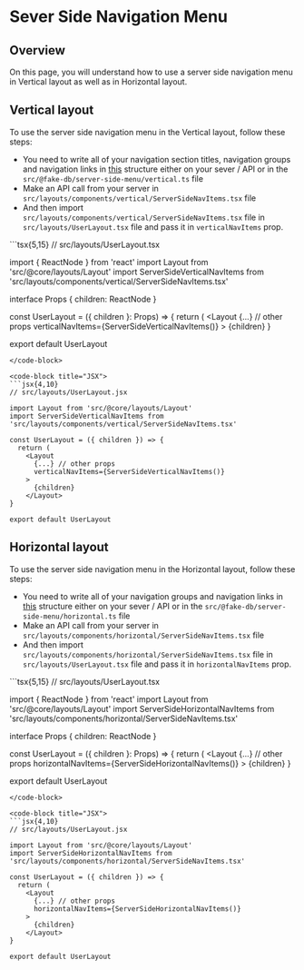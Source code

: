 # Sever Side Navigation Menu

## Overview

On this page, you will understand how to use a server side navigation menu in Vertical layout as well as in Horizontal layout.

## Vertical layout

To use the server side navigation menu in the Vertical layout, follow these steps:

- You need to write all of your navigation section titles, navigation groups and navigation links in [this](/guide/layout/navigation-menu-structure.html#vertical-navigation-structure) structure either on your sever / API or in the `src/@fake-db/server-side-menu/vertical.ts` file
- Make an API call from your server in `src/layouts/components/vertical/ServerSideNavItems.tsx` file
- And then import `src/layouts/components/vertical/ServerSideNavItems.tsx` file in `src/layouts/UserLayout.tsx` file and pass it in `verticalNavItems` prop.

<code-group>
<code-block title="TSX" active>
```tsx{5,15}
// src/layouts/UserLayout.tsx

import { ReactNode } from 'react'
import Layout from 'src/@core/layouts/Layout'
import ServerSideVerticalNavItems from 'src/layouts/components/vertical/ServerSideNavItems.tsx'

interface Props {
  children: ReactNode
}

const UserLayout = ({ children }: Props) => {
  return (
    <Layout
      {...} // other props
      verticalNavItems={ServerSideVerticalNavItems()}
    >
      {children}
    </Layout>
}

export default UserLayout
```
</code-block>

<code-block title="JSX">
```jsx{4,10}
// src/layouts/UserLayout.jsx

import Layout from 'src/@core/layouts/Layout'
import ServerSideVerticalNavItems from 'src/layouts/components/vertical/ServerSideNavItems.tsx'

const UserLayout = ({ children }) => {
  return (
    <Layout
      {...} // other props
      verticalNavItems={ServerSideVerticalNavItems()}
    >
      {children}
    </Layout>
}

export default UserLayout
```
</code-block>
</code-group>

## Horizontal layout

To use the server side navigation menu in the Horizontal layout, follow these steps:

- You need to write all of your navigation groups and navigation links in [this](/guide/layout/navigation-menu-structure.html#horizontal-navigation-structure) structure either on your sever / API or in the `src/@fake-db/server-side-menu/horizontal.ts` file
- Make an API call from your server in `src/layouts/components/horizontal/ServerSideNavItems.tsx` file
- And then import `src/layouts/components/horizontal/ServerSideNavItems.tsx` file in `src/layouts/UserLayout.tsx` file and pass it in `horizontalNavItems` prop.

<code-group>
<code-block title="TSX" active>
```tsx{5,15}
// src/layouts/UserLayout.tsx

import { ReactNode } from 'react'
import Layout from 'src/@core/layouts/Layout'
import ServerSideHorizontalNavItems from 'src/layouts/components/horizontal/ServerSideNavItems.tsx'

interface Props {
  children: ReactNode
}

const UserLayout = ({ children }: Props) => {
  return (
    <Layout
      {...} // other props
      horizontalNavItems={ServerSideHorizontalNavItems()}
    >
      {children}
    </Layout>
}

export default UserLayout
```
</code-block>

<code-block title="JSX">
```jsx{4,10}
// src/layouts/UserLayout.jsx

import Layout from 'src/@core/layouts/Layout'
import ServerSideHorizontalNavItems from 'src/layouts/components/horizontal/ServerSideNavItems.tsx'

const UserLayout = ({ children }) => {
  return (
    <Layout
      {...} // other props
      horizontalNavItems={ServerSideHorizontalNavItems()}
    >
      {children}
    </Layout>
}

export default UserLayout
```
</code-block>
</code-group>
